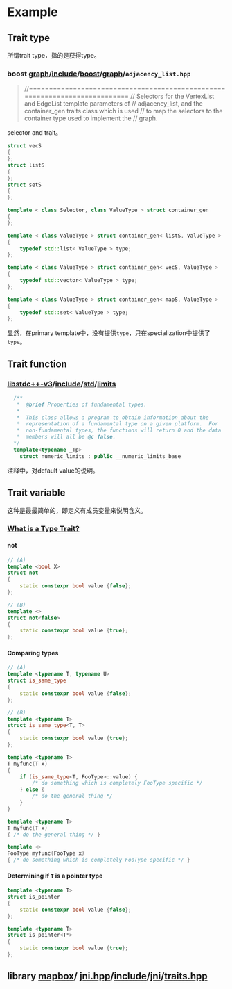 # Example

## Trait type

所谓trait type，指的是获得type。

### boost [graph](https://github.com/boostorg/graph)/[include](https://github.com/boostorg/graph/tree/develop/include)/[boost](https://github.com/boostorg/graph/tree/develop/include/boost)/[graph](https://github.com/boostorg/graph/tree/develop/include/boost/graph)/`adjacency_list.hpp`

> //===========================================================================
> // Selectors for the VertexList and EdgeList template parameters of
> // adjacency_list, and the container_gen traits class which is used
> // to map the selectors to the container type used to implement the
> // graph.

selector and trait。

```c++
struct vecS
{
};
struct listS
{
};
struct setS
{
};

template < class Selector, class ValueType > struct container_gen
{
};

template < class ValueType > struct container_gen< listS, ValueType >
{
    typedef std::list< ValueType > type;
};

template < class ValueType > struct container_gen< vecS, ValueType >
{
    typedef std::vector< ValueType > type;
};

template < class ValueType > struct container_gen< mapS, ValueType >
{
    typedef std::set< ValueType > type;
};

```

显然，在primary template中，没有提供`type`，只在specialization中提供了`type`。



## Trait function



### [libstdc++-v3](https://code.woboq.org/gcc/libstdc++-v3/)/[include](https://code.woboq.org/gcc/libstdc++-v3/include/)/[std](https://code.woboq.org/gcc/libstdc++-v3/include/std/)/[limits](https://code.woboq.org/gcc/libstdc++-v3/include/std/limits.html)

```c++
  /**
   *  @brief Properties of fundamental types.
   *
   *  This class allows a program to obtain information about the
   *  representation of a fundamental type on a given platform.  For
   *  non-fundamental types, the functions will return 0 and the data
   *  members will all be @c false.
  */
  template<typename _Tp>
    struct numeric_limits : public __numeric_limits_base
```

注释中，对default value的说明。

## Trait variable

这种是最最简单的，即定义有成员变量来说明含义。

### [What is a Type Trait?](https://blog.galowicz.de/2016/02/18/what_is_a_type_trait/)

#### not

```c++
// (A)
template <bool X>
struct not
{
    static constexpr bool value {false};
};

// (B)
template <>
struct not<false>
{
    static constexpr bool value {true};
};
```

#### Comparing types

```c++
// (A)
template <typename T, typename U>
struct is_same_type
{
    static constexpr bool value {false};
};

// (B)
template <typename T>
struct is_same_type<T, T>
{
    static constexpr bool value {true};
};

template <typename T>
T myfunc(T x)
{
    if (is_same_type<T, FooType>::value) {
        /* do something which is completely FooType specific */
    } else {
        /* do the general thing */
    }
}
```

```c++
template <typename T>
T myfunc(T x)
{ /* do the general thing */ }

template <>
FooType myfunc(FooType x)
{ /* do something which is completely FooType specific */ }
```

#### Determining if `T` is a pointer type

```c++
template <typename T>
struct is_pointer
{
    static constexpr bool value {false};
};

template <typename T>
struct is_pointer<T*>
{
    static constexpr bool value {true};
};
```





## library [mapbox](https://github.com/mapbox)/ [jni.hpp](https://github.com/mapbox/jni.hpp)/[include](https://github.com/mapbox/jni.hpp/tree/master/include)/[jni](https://github.com/mapbox/jni.hpp/tree/master/include/jni)/[**traits.hpp**](https://github.com/mapbox/jni.hpp/blob/master/include/jni/traits.hpp)